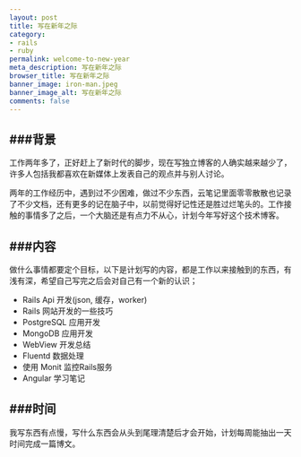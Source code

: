 ```yaml
---
layout: post
title: 写在新年之际
category:
- rails
- ruby
permalink: welcome-to-new-year
meta_description: 写在新年之际
browser_title: 写在新年之际
banner_image: iron-man.jpeg
banner_image_alt: 写在新年之际
comments: false
---
```


###背景
---

工作两年多了，正好赶上了新时代的脚步，现在写独立博客的人确实越来越少了，许多人包括我都喜欢在新媒体上发表自己的观点并与别人讨论。

两年的工作经历中，遇到过不少困难，做过不少东西，云笔记里面零零散散也记录了不少文档，还有更多的记在脑子中，以前觉得好记性还是胜过烂笔头的。工作接触的事情多了之后，一个大脑还是有点力不从心，计划今年写好这个技术博客。

###内容
---

做什么事情都要定个目标，以下是计划写的内容，都是工作以来接触到的东西，有浅有深，希望自己写完之后会对自己有一个新的认识；

* Rails Api 开发(json, 缓存，worker)
* Rails 网站开发的一些技巧
* PostgreSQL 应用开发
* MongoDB 应用开发
* WebView 开发总结
* Fluentd 数据处理
* 使用 Monit 监控Rails服务
* Angular 学习笔记


###时间
---

我写东西有点慢，写什么东西会从头到尾理清楚后才会开始，计划每周能抽出一天时间完成一篇博文。
